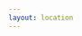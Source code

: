 ```yaml
---
layout: location
---
```


<!-- VERDI 2024 will be a satellite event of [DNS 2024](https://dsn2024uq.github.io){:target="blank"}, which will take place in the [_Pullman Hotel_](https://www.pullmanbrisbanekgs.com.au/){:target="blank"}, in [Brisbane, Australia](https://maps.app.goo.gl/6a2ZgrtqA97muatt5). -->


<!-- You can adapt the design as well as the section shown on the map by copying the `assets/js/main.js` from the theme's repository and editing it. See also the subsection [Location / Room Overview](https://github.com/DigitaleGesellschaft/jekyll-theme-conference/#location--room-overview) section of the theme's README file. -->
